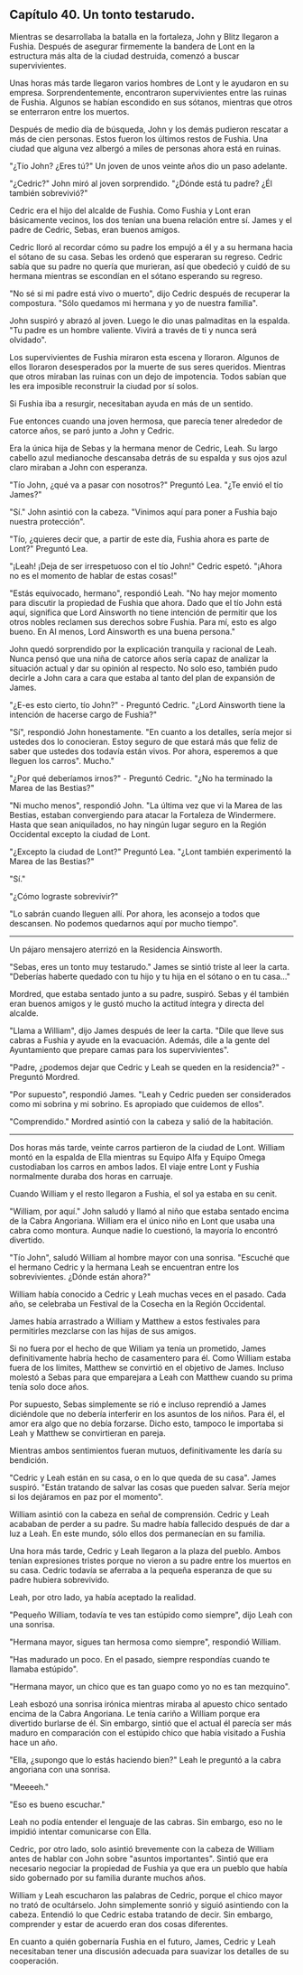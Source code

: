 
## Capítulo 40. Un tonto testarudo.


Mientras se desarrollaba la batalla en la fortaleza, John y Blitz llegaron a Fushia. Después de asegurar firmemente la bandera de Lont en la estructura más alta de la ciudad destruida, comenzó a buscar supervivientes.

Unas horas más tarde llegaron varios hombres de Lont y le ayudaron en su empresa. Sorprendentemente, encontraron supervivientes entre las ruinas de Fushia. Algunos se habían escondido en sus sótanos, mientras que otros se enterraron entre los muertos.

Después de medio día de búsqueda, John y los demás pudieron rescatar a más de cien personas. Estos fueron los últimos restos de Fushia. Una ciudad que alguna vez albergó a miles de personas ahora está en ruinas.

"¿Tío John? ¿Eres tú?" Un joven de unos veinte años dio un paso adelante.

"¿Cedric?" John miró al joven sorprendido. "¿Dónde está tu padre? ¿Él también sobrevivió?"

Cedric era el hijo del alcalde de Fushia. Como Fushia y Lont eran básicamente vecinos, los dos tenían una buena relación entre sí. James y el padre de Cedric, Sebas, eran buenos amigos.

Cedric lloró al recordar cómo su padre los empujó a él y a su hermana hacia el sótano de su casa. Sebas les ordenó que esperaran su regreso. Cedric sabía que su padre no quería que murieran, así que obedeció y cuidó de su hermana mientras se escondían en el sótano esperando su regreso.

"No sé si mi padre está vivo o muerto", dijo Cedric después de recuperar la compostura. "Sólo quedamos mi hermana y yo de nuestra familia".

John suspiró y abrazó al joven. Luego le dio unas palmaditas en la espalda. "Tu padre es un hombre valiente. Vivirá a través de ti y nunca será olvidado".

Los supervivientes de Fushia miraron esta escena y lloraron. Algunos de ellos lloraron desesperados por la muerte de sus seres queridos. Mientras que otros miraban las ruinas con un dejo de impotencia. Todos sabían que les era imposible reconstruir la ciudad por sí solos.

Si Fushia iba a resurgir, necesitaban ayuda en más de un sentido.

Fue entonces cuando una joven hermosa, que parecía tener alrededor de catorce años, se paró junto a John y Cedric.

Era la única hija de Sebas y la hermana menor de Cedric, Leah. Su largo cabello azul medianoche descansaba detrás de su espalda y sus ojos azul claro miraban a John con esperanza.

"Tío John, ¿qué va a pasar con nosotros?" Preguntó Lea. "¿Te envió el tío James?"

"Sí." John asintió con la cabeza. "Vinimos aquí para poner a Fushia bajo nuestra protección".

"Tío, ¿quieres decir que, a partir de este día, Fushia ahora es parte de Lont?" Preguntó Lea.

"¡Leah! ¡Deja de ser irrespetuoso con el tío John!" Cedric espetó. "¡Ahora no es el momento de hablar de estas cosas!"

"Estás equivocado, hermano", respondió Leah. "No hay mejor momento para discutir la propiedad de Fushia que ahora. Dado que el tío John está aquí, significa que Lord Ainsworth no tiene intención de permitir que los otros nobles reclamen sus derechos sobre Fushia. Para mí, esto es algo bueno. En Al menos, Lord Ainsworth es una buena persona."

John quedó sorprendido por la explicación tranquila y racional de Leah. Nunca pensó que una niña de catorce años sería capaz de analizar la situación actual y dar su opinión al respecto. No solo eso, también pudo decirle a John cara a cara que estaba al tanto del plan de expansión de James.

"¿E-es esto cierto, tío John?" - Preguntó Cedric. "¿Lord Ainsworth tiene la intención de hacerse cargo de Fushia?"

"Sí", respondió John honestamente. "En cuanto a los detalles, sería mejor si ustedes dos lo conocieran. Estoy seguro de que estará más que feliz de saber que ustedes dos todavía están vivos. Por ahora, esperemos a que lleguen los carros". Mucho."

"¿Por qué deberíamos irnos?" - Preguntó Cedric. "¿No ha terminado la Marea de las Bestias?"

"Ni mucho menos", respondió John. "La última vez que vi la Marea de las Bestias, estaban convergiendo para atacar la Fortaleza de Windermere. Hasta que sean aniquilados, no hay ningún lugar seguro en la Región Occidental excepto la ciudad de Lont.

"¿Excepto la ciudad de Lont?" Preguntó Lea. "¿Lont también experimentó la Marea de las Bestias?"

"Sí."

"¿Cómo lograste sobrevivir?"

"Lo sabrán cuando lleguen allí. Por ahora, les aconsejo a todos que descansen. No podemos quedarnos aquí por mucho tiempo".

---

Un pájaro mensajero aterrizó en la Residencia Ainsworth.

"Sebas, eres un tonto muy testarudo." James se sintió triste al leer la carta. "Deberías haberte quedado con tu hijo y tu hija en el sótano o en tu casa..."

Mordred, que estaba sentado junto a su padre, suspiró. Sebas y él también eran buenos amigos y le gustó mucho la actitud íntegra y directa del alcalde.

"Llama a William", dijo James después de leer la carta. "Dile que lleve sus cabras a Fushia y ayude en la evacuación. Además, dile a la gente del Ayuntamiento que prepare camas para los supervivientes".

"Padre, ¿podemos dejar que Cedric y Leah se queden en la residencia?" - Preguntó Mordred.

"Por supuesto", respondió James. "Leah y Cedric pueden ser considerados como mi sobrina y mi sobrino. Es apropiado que cuidemos de ellos".

"Comprendido." Mordred asintió con la cabeza y salió de la habitación.

---

Dos horas más tarde, veinte carros partieron de la ciudad de Lont. William montó en la espalda de Ella mientras su Equipo Alfa y Equipo Omega custodiaban los carros en ambos lados. El viaje entre Lont y Fushia normalmente duraba dos horas en carruaje.

Cuando William y el resto llegaron a Fushia, el sol ya estaba en su cenit.

"William, por aquí." John saludó y llamó al niño que estaba sentado encima de la Cabra Angoriana. William era el único niño en Lont que usaba una cabra como montura. Aunque nadie lo cuestionó, la mayoría lo encontró divertido.

"Tío John", saludó William al hombre mayor con una sonrisa. "Escuché que el hermano Cedric y la hermana Leah se encuentran entre los sobrevivientes. ¿Dónde están ahora?"

William había conocido a Cedric y Leah muchas veces en el pasado. Cada año, se celebraba un Festival de la Cosecha en la Región Occidental.

James había arrastrado a William y Matthew a estos festivales para permitirles mezclarse con las hijas de sus amigos.

Si no fuera por el hecho de que Wiliam ya tenía un prometido, James definitivamente habría hecho de casamentero para él. Como William estaba fuera de los límites, Matthew se convirtió en el objetivo de James. Incluso molestó a Sebas para que emparejara a Leah con Matthew cuando su prima tenía solo doce años.

Por supuesto, Sebas simplemente se rió e incluso reprendió a James diciéndole que no debería interferir en los asuntos de los niños. Para él, el amor era algo que no debía forzarse. Dicho esto, tampoco le importaba si Leah y Matthew se convirtieran en pareja.

Mientras ambos sentimientos fueran mutuos, definitivamente les daría su bendición.

"Cedric y Leah están en su casa, o en lo que queda de su casa". James suspiró. "Están tratando de salvar las cosas que pueden salvar. Sería mejor si los dejáramos en paz por el momento".

William asintió con la cabeza en señal de comprensión. Cedric y Leah acababan de perder a su padre. Su madre había fallecido después de dar a luz a Leah. En este mundo, sólo ellos dos permanecían en su familia.

Una hora más tarde, Cedric y Leah llegaron a la plaza del pueblo. Ambos tenían expresiones tristes porque no vieron a su padre entre los muertos en su casa. Cedric todavía se aferraba a la pequeña esperanza de que su padre hubiera sobrevivido.

Leah, por otro lado, ya había aceptado la realidad.

"Pequeño William, todavía te ves tan estúpido como siempre", dijo Leah con una sonrisa.

"Hermana mayor, sigues tan hermosa como siempre", respondió William.

"Has madurado un poco. En el pasado, siempre respondías cuando te llamaba estúpido".

"Hermana mayor, un chico que es tan guapo como yo no es tan mezquino".

Leah esbozó una sonrisa irónica mientras miraba al apuesto chico sentado encima de la Cabra Angoriana. Le tenía cariño a William porque era divertido burlarse de él. Sin embargo, sintió que el actual él parecía ser más maduro en comparación con el estúpido chico que había visitado a Fushia hace un año.

"Ella, ¿supongo que lo estás haciendo bien?" Leah le preguntó a la cabra angoriana con una sonrisa.

"Meeeeh."

"Eso es bueno escuchar."

Leah no podía entender el lenguaje de las cabras. Sin embargo, eso no le impidió intentar comunicarse con Ella.

Cedric, por otro lado, solo asintió brevemente con la cabeza de William antes de hablar con John sobre "asuntos importantes". Sintió que era necesario negociar la propiedad de Fushia ya que era un pueblo que había sido gobernado por su familia durante muchos años.

William y Leah escucharon las palabras de Cedric, porque el chico mayor no trató de ocultárselo. John simplemente sonrió y siguió asintiendo con la cabeza. Entendió lo que Cedric estaba tratando de decir. Sin embargo, comprender y estar de acuerdo eran dos cosas diferentes.

En cuanto a quién gobernaría Fushia en el futuro, James, Cedric y Leah necesitaban tener una discusión adecuada para suavizar los detalles de su cooperación.
